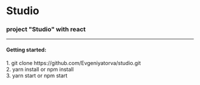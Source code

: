 <h1>Studio</h1>

<h3>project "Studio" with react</h3>
<hr/>
<h4>Getting started:</h4>
1. git clone https://github.com/Evgeniyatorva/studio.git<br/>
2. yarn install or npm install<br/>
3. yarn start or npm start<br/>
